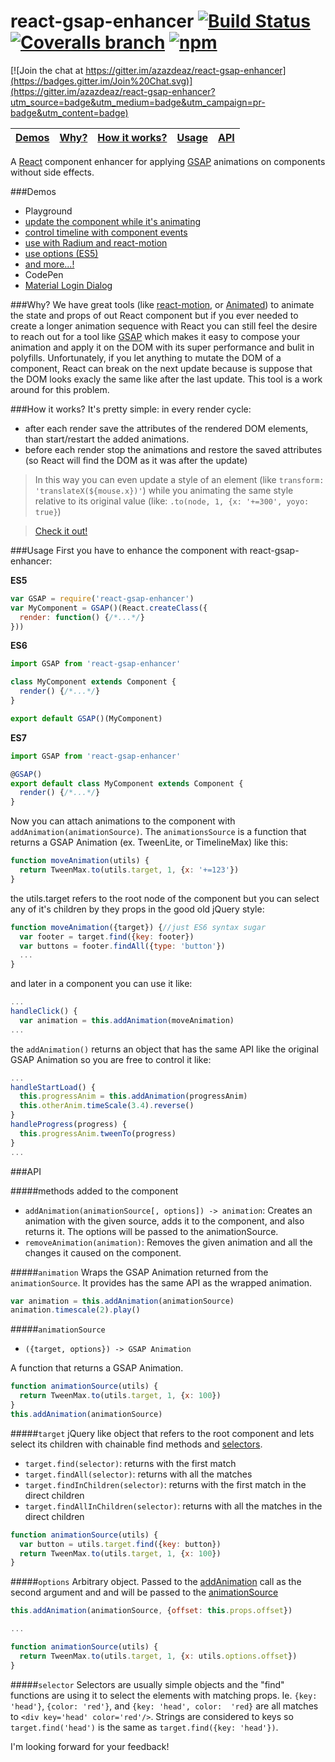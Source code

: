 # react-gsap-enhancer [![Build Status](https://img.shields.io/travis/azazdeaz/react-gsap-enhancer.svg?style=flat-square)](https://travis-ci.org/azazdeaz/react-gsap-enhancer) [![Coveralls branch](https://img.shields.io/coveralls/azazdeaz/react-gsap-enhancer/master.svg?style=flat-square)](https://coveralls.io/github/azazdeaz/react-gsap-enhancer) [![npm](https://img.shields.io/npm/dm/react-gsap-enhancer.svg?style=flat-square)]()

[![Join the chat at https://gitter.im/azazdeaz/react-gsap-enhancer](https://badges.gitter.im/Join%20Chat.svg)](https://gitter.im/azazdeaz/react-gsap-enhancer?utm_source=badge&utm_medium=badge&utm_campaign=pr-badge&utm_content=badge)

|[Demos](#demos)|[Why?](#why)|[How it works?](#how-it-works)|[Usage](#usage)|[API](#api)|
|---------------|------------|------------------------------|---------------|-----------|

A [React] component enhancer for applying [GSAP] animations on components without side effects.

###Demos
 - Playground
  - [update the component while it's animating](http://azazdeaz.github.io/react-gsap-enhancer/#/demo/update-and-animate-transform)
  - [control timeline with component events](http://azazdeaz.github.io/react-gsap-enhancer/#/demo/morphing-search-input)
  - [use with Radium and react-motion](http://azazdeaz.github.io/react-gsap-enhancer/#/demo/cow-jumps-over-the-moooooon)
  - [use options (ES5)](http://azazdeaz.github.io/react-gsap-enhancer/#/demo/sending-options-to-the-animation-source)
  - [and more...!](http://azazdeaz.github.io/react-gsap-enhancer/#/demo/rainbow-rocket-man)
 - CodePen
  - [Material Login Dialog](http://codepen.io/azazdeaz/pen/yYavVK?editors=001)

###Why? 
We have great tools (like [react-motion], or [Animated]) to animate the state and props of out React component but if you ever needed to create a longer animation sequence with React you can still feel the desire to reach out for a tool like [GSAP] which makes it easy to compose your animation and apply it on the DOM with its super performance and bulit in polyfills. Unfortunately, if you let anything to mutate the DOM of a component, React can break on the next update because is suppose that the DOM looks exacly the same like after the last update. This tool is a work around for this problem.

###How it works?
It's pretty simple: in every render cycle:
 - after each render save the attributes of the rendered DOM elements, than start/restart the added animations.
 - before each render stop the animations and restore the saved attributes (so React will find the DOM as it was after the update)

>In this way you can even update a style of an element (like ```transform: 'translateX(${mouse.x})'```) while you animating the same style relative to its original value (like: ```.to(node, 1, {x: '+=300', yoyo: true}```) 

>[Check it out!](http://azazdeaz.github.io/react-gsap-enhancer/#/demo/update-and-animate-transform)

###Usage
First you have to enhance the component with react-gsap-enhancer:

**ES5**
```javascript
var GSAP = require('react-gsap-enhancer')
var MyComponent = GSAP()(React.createClass({
  render: function() {/*...*/}
}))
```
**ES6**
```javascript
import GSAP from 'react-gsap-enhancer'

class MyComponent extends Component {
  render() {/*...*/}
}

export default GSAP()(MyComponent)
```
**ES7**
```javascript
import GSAP from 'react-gsap-enhancer'

@GSAP()
export default class MyComponent extends Component {
  render() {/*...*/}
}
```

Now you can attach animations to the component with ```addAnimation(animationSource)```. The ```animationsSource``` is a function that returns a GSAP Animation (ex. TweenLite, or TimelineMax) like this:
```javascript
function moveAnimation(utils) {
  return TweenMax.to(utils.target, 1, {x: '+=123'})
}
```
the utils.target refers to the root node of the component but you can select any of it's children by they props in the good old jQuery style:
```javascript
function moveAnimation({target}) {//just ES6 syntax sugar
  var footer = target.find({key: footer})
  var buttons = footer.findAll({type: 'button'})
  ...
}
```
and later in a component you can use it like:
```javascript
...
handleClick() {
  var animation = this.addAnimation(moveAnimation)
...
```
the ```addAnimation()``` returns an object that has the same API like the original GSAP Animation so you are free to control it like:
```javascript
...
handleStartLoad() {
  this.progressAnim = this.addAnimation(progressAnim)
  this.otherAnim.timeScale(3.4).reverse()
}
handleProgress(progress) {
  this.progressAnim.tweenTo(progress)
}
...
```

###API

#####methods added to the component
 - ```addAnimation(animationSource[, options]) -> animation```: Creates an animation with the given source, adds it to the component, and also returns it. The options will be passed to the animationSource.
 - ```removeAnimation(animation)```:  Removes the given animation and all the changes it caused on the component.

#####```animation```
Wraps the GSAP Animation returned from the ```animationSource```. It provides has the same API as the wrapped animation.
```javascript
var animation = this.addAnimation(animationSource)
animation.timescale(2).play()
```

#####```animationSource```
 - ```({target, options}) -> GSAP Animation```

A function that returns a GSAP Animation. 
```javascript
function animationSource(utils) {
  return TweenMax.to(utils.target, 1, {x: 100})
}
this.addAnimation(animationSource)
```

#####```target```
jQuery like object that refers to the root component and lets select its children with chainable find methods and [selectors](#selector).
 - ```target.find(selector)```: returns with the first match
 - ```target.findAll(selector)```: returns with all the matches
 - ```target.findInChildren(selector)```: returns with the first match in the direct children
 - ```target.findAllInChildren(selector)```: returns with all the matches in the direct children
```javascript
function animationSource(utils) {
  var button = utils.target.find({key: button})
  return TweenMax.to(utils.target, 1, {x: 100})
}
```

#####```options```
Arbitrary object. Passed to the [addAnimation](#methods-added-to-the-component) call as the second argument and and will be passed to the [animationSource](#animationsource)
```javascript
this.addAnimation(animationSource, {offset: this.props.offset})

...

function animationSource(utils) {
  return TweenMax.to(utils.target, 1, {x: utils.options.offset})
}
```

#####```selector```
Selectors are usually simple objects and the "find" functions are using it to select the elements with matching props. Ie. ```{key: 'head'}```, ```{color: 'red'}```, and ```{key: 'head', color:  'red}``` are all matches to ```<div key='head' color='red'/>```. Strings are considered to keys so ```target.find('head')``` is the same as ```target.find({key: 'head'})```.

I'm looking forward for your feedback!

[react-motion]: https://github.com/chenglou/react-motion
[Animated]: https://facebook.github.io/react-native/docs/animations.html#animated
[GSAP]: http://greensock.com/
[React]: https://github.com/facebook/react
